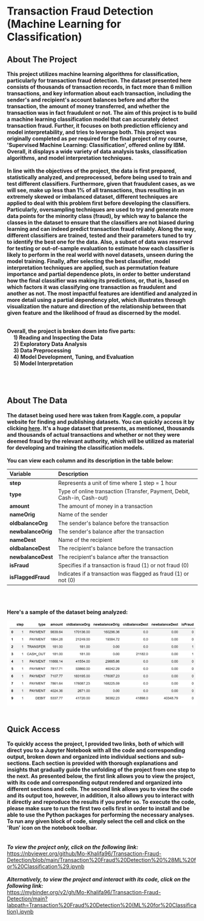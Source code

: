 # Transaction Fraud Detection (Machine Learning for Classification)

## About The Project 
**This project utilizes machine learning algorithms for classification, particularly for transaction fraud detection. The dataset presented here consists of thousands of transaction records, in fact more than 6 million transactions, and key information about each transaction, including the sender's and recipient's account balances before and after the transaction, the amount of money transferred, and whether the transaction was in fact fraudulent or not. The aim of this project is to build a machine learning classification model that can accurately detect transaction fraud. Further, it focuses on both prediction efficiency and model interpretability, and tries to leverage both. This project was originally completed as per required for the final project of my course, 'Supervised Machine Learning: Classification', offered online by IBM. Overall, it displays a wide variety of data analysis tasks, classification algorithms, and model interpretation techniques.**
<br>
<br>
**In line with the objectives of the project, the data is first prepared, statistically analyzed, and preprocessed, before being used to train and test different classifiers. Furthermore, given that fraudulent cases, as we will see, make up less than 1% of all transactions, thus resulting in an extremely skewed or imbalanced dataset, different techniques are applied to deal with this problem first before developing the classifiers. Particularly, oversampling techniques are used to try and generate more data points for the minority class (fraud), by which way to balance the classes in the dataset to ensure that the classifiers are not biased during learning and can indeed predict transaction fraud reliably. Along the way, different classifiers are trained, tested and their parameters tuned to try to identify the best one for the data. Also, a subset of data was reserved for testing or out-of-sample evaluation to estimate how each classifier is likely to perform in the real world with novel datasets, unseen during the model training. Finally, after selecting the best classifier, model interpretation techniques are applied, such as permutation feature importance and partial dependence plots, in order to better understand how the final classifier was making its predictions, or, that is, based on which factors it was classifying one transaction as fraudulent and another as not. The most impactful features are identified and analyzed in more detail using a partial dependency plot, which illustrates through visualization the nature and direction of the relationship between that given feature and the likelihood of fraud as discerned by the model.** <br>
<br>

**Overall, the project is broken down into five parts: <br>
&emsp; 1) Reading and Inspecting the Data <br>
&emsp; 2) Exploratory Data Analysis <br>
&emsp; 3) Data Preprocessing <br>
&emsp; 4) Model Development, Tuning, and Evaluation <br>
&emsp; 5) Model Interpretation** <be>

<br>
<br>


## About The Data 
**The dataset being used here was taken from Kaggle.com, a popular website for finding and publishing datasets. You can quickly access it by clicking [here](https://www.kaggle.com/datasets/rupakroy/online-payments-fraud-detection-dataset). It's a huge dataset that presents, as mentioned, thousands and thousands of actual transactions and whether or not they were deemed fraud by the relevant authority, which will be utilized as material for developing and training the classification models.** <br> 
<br>
**You can view each column and its description in the table below:** <br>

| **Variable**      | **Description**                                                                                         |
| :-----------------| :------------------------------------------------------------------------------------------------------ |
| **step**          | Represents a unit of time where 1 step = 1 hour                                                         |
| **type**          | Type of online transaction (Transfer, Payment, Debit, Cash-in, Cash-out)                                |
| **amount**        | The amount of money in a transaction                                                                    |
| **nameOrig**      | Name of the sender                                                                                      |
| **oldbalanceOrg** | The sender's balance before the transaction                                                             |
| **newbalanceOrig**| The sender's balance after the transaction                                                              |
| **nameDest**      | Name of the recipient                                                                                   |
| **oldbalanceDest**| The recipient's balance before the transaction                                                          |
| **newbalanceDest**| The recipient's balance after the transaction                                                           |
| **isFraud**       | Specifies if a transaction is fraud (1) or not fraud (0)                                                |
| **isFlaggedFraud**     | Indicates if a transaction was flagged as fraud (1) or not (0)                                     |

<br>
<br>

**Here's a sample of the dataset being analyzed:**
<br> 

<img src="transaction data screenshot.jpg" alt="https://github.com/Mo-Khalifa96/Transaction-Fraud-Detection/blob/main/transaction%20data%20screenshot.jpg" width="800"/>

<br>
<br> 

## Quick Access 
**To quickly access the project, I provided two links, both of which will direct you to a Jupyter Notebook with all the code and corresponding output, broken down and organized into individual sections and sub-sections. Each section is provided with thorough explanations and insights that gradually guide the unfolding of the project from one step to the next. As presented below, the first link allows you to view the project, with its code and corresponding output rendered and organized into different sections and cells. The second link allows you to view the code and its output too, however, in addition, it also allows you to interact with it directly and reproduce the results if you prefer so. To execute the code, please make sure to run the first two cells first in order to install and be able to use the Python packages for performing the necessary analyses. To run any given block of code, simply select the cell and click on the 'Run' icon on the notebook toolbar.**
<br>
<br>
<br>
***To view the project only, click on the following link:*** <br>
https://nbviewer.org/github/Mo-Khalifa96/Transaction-Fraud-Detection/blob/main/Transaction%20Fraud%20Detection%20%28ML%20for%20Classification%29.ipynb
<br>
<br>
***Alternatively, to view the project and interact with its code, click on the following link:*** <br>
https://mybinder.org/v2/gh/Mo-Khalifa96/Transaction-Fraud-Detection/main?labpath=Transaction%20Fraud%20Detection%20(ML%20for%20Classification).ipynb
<br>
<br>

